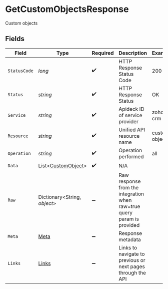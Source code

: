 # GetCustomObjectsResponse

Custom objects


## Fields

| Field                                                                   | Type                                                                    | Required                                                                | Description                                                             | Example                                                                 |
| ----------------------------------------------------------------------- | ----------------------------------------------------------------------- | ----------------------------------------------------------------------- | ----------------------------------------------------------------------- | ----------------------------------------------------------------------- |
| `StatusCode`                                                            | *long*                                                                  | :heavy_check_mark:                                                      | HTTP Response Status Code                                               | 200                                                                     |
| `Status`                                                                | *string*                                                                | :heavy_check_mark:                                                      | HTTP Response Status                                                    | OK                                                                      |
| `Service`                                                               | *string*                                                                | :heavy_check_mark:                                                      | Apideck ID of service provider                                          | zoho-crm                                                                |
| `Resource`                                                              | *string*                                                                | :heavy_check_mark:                                                      | Unified API resource name                                               | custom-objects                                                          |
| `Operation`                                                             | *string*                                                                | :heavy_check_mark:                                                      | Operation performed                                                     | all                                                                     |
| `Data`                                                                  | List<[CustomObject](../../Models/Components/CustomObject.md)>           | :heavy_check_mark:                                                      | N/A                                                                     |                                                                         |
| `Raw`                                                                   | Dictionary<String, *object*>                                            | :heavy_minus_sign:                                                      | Raw response from the integration when raw=true query param is provided |                                                                         |
| `Meta`                                                                  | [Meta](../../Models/Components/Meta.md)                                 | :heavy_minus_sign:                                                      | Response metadata                                                       |                                                                         |
| `Links`                                                                 | [Links](../../Models/Components/Links.md)                               | :heavy_minus_sign:                                                      | Links to navigate to previous or next pages through the API             |                                                                         |